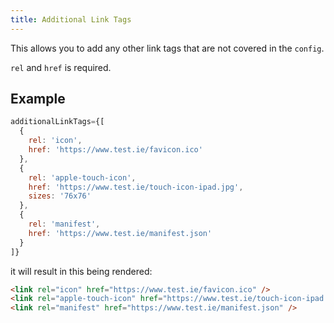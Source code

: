 ```yaml
---
title: Additional Link Tags
---
```


This allows you to add any other link tags that are not covered in the `config`.

`rel` and `href` is required.

## Example

```js
additionalLinkTags={[
  {
    rel: 'icon',
    href: 'https://www.test.ie/favicon.ico'
  },
  {
    rel: 'apple-touch-icon',
    href: 'https://www.test.ie/touch-icon-ipad.jpg',
    sizes: '76x76'
  },
  {
    rel: 'manifest',
    href: 'https://www.test.ie/manifest.json'
  }
]}
```

it will result in this being rendered:

```html
<link rel="icon" href="https://www.test.ie/favicon.ico" />
<link rel="apple-touch-icon" href="https://www.test.ie/touch-icon-ipad.jpg" sizes="76x76" />
<link rel="manifest" href="https://www.test.ie/manifest.json" />
```